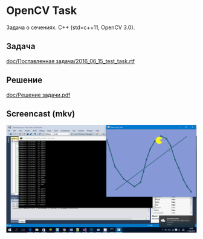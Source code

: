 # OpenCV Task

Задача о сечениях.
C++ (std=c++11, OpenCV 3.0).

## Задача
[doc/Поставленная задача/2016_06_15_test_task.rtf](https://github.com/interlark/sections-task-macroscop/blob/master/doc/%D0%9F%D0%BE%D1%81%D1%82%D0%B0%D0%B2%D0%BB%D0%B5%D0%BD%D0%BD%D0%B0%D1%8F%20%D0%B7%D0%B0%D0%B4%D0%B0%D1%87%D0%B0/2016_06_15_test_task.rtf)

## Решение
[doc/Решение задачи.pdf](https://github.com/interlark/sections-task-macroscop/blob/master/doc/%D0%A0%D0%B5%D1%88%D0%B5%D0%BD%D0%B8%D0%B5%20%D0%B7%D0%B0%D0%B4%D0%B0%D1%87%D0%B8.pdf)

## Screencast (mkv)
[![Watch the video](https://github.com/interlark/MacroscopTestTask/raw/master/Tests/macroscop_test.preview.png)](https://github.com/interlark/MacroscopTestTask/raw/master/Tests/macroscop_test.mkv)
